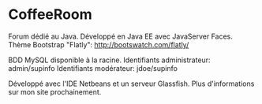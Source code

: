 CoffeeRoom
==========

Forum dédié au Java. Développé en Java EE avec JavaServer Faces. 
Thème Bootstrap "Flatly":
http://bootswatch.com/flatly/

BDD MySQL disponible à la racine. 
Identifiants administrateur: admin/supinfo
Identifiants modérateur: jdoe/supinfo

Développé avec l'IDE Netbeans et un serveur Glassfish. Plus d'informations sur mon site prochainement.
